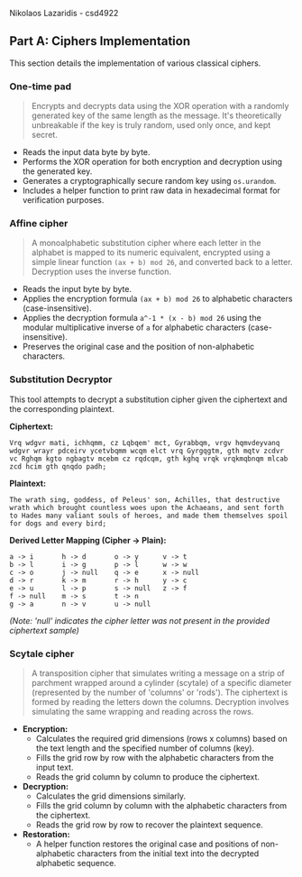 Nikolaos Lazaridis - csd4922

## Part A: Ciphers Implementation

This section details the implementation of various classical ciphers.

### One-time pad

> Encrypts and decrypts data using the XOR operation with a randomly generated key of the same length as the message. It's theoretically unbreakable if the key is truly random, used only once, and kept secret.

*   Reads the input data byte by byte.
*   Performs the XOR operation for both encryption and decryption using the generated key.
*   Generates a cryptographically secure random key using `os.urandom`.
*   Includes a helper function to print raw data in hexadecimal format for verification purposes.

### Affine cipher

> A monoalphabetic substitution cipher where each letter in the alphabet is mapped to its numeric equivalent, encrypted using a simple linear function `(ax + b) mod 26`, and converted back to a letter. Decryption uses the inverse function.

*   Reads the input byte by byte.
*   Applies the encryption formula `(ax + b) mod 26` to alphabetic characters (case-insensitive).
*   Applies the decryption formula `a^-1 * (x - b) mod 26` using the modular multiplicative inverse of `a` for alphabetic characters (case-insensitive).
*   Preserves the original case and the position of non-alphabetic characters.

### Substitution Decryptor

This tool attempts to decrypt a substitution cipher given the ciphertext and the corresponding plaintext.

**Ciphertext:**

```
Vrq wdgvr mati, ichhqmm, cz Lqbqem' mct, Gyrabbqm, vrgv hqmvdeyvanq wdgvr wrayr pdceirv ycetvbqmm wcqm elct vrq Gyrgqgtm, gth mqtv zcdvr vc Rghqm kgto ngbagtv mcebm cz rqdcqm, gth kghq vrqk vrqkmqbnqm mlcab zcd hcim gth qnqdo padh;
```

**Plaintext:**

```
The wrath sing, goddess, of Peleus' son, Achilles, that destructive wrath which brought countless woes upon the Achaeans, and sent forth to Hades many valiant souls of heroes, and made them themselves spoil for dogs and every bird;
```

**Derived Letter Mapping (Cipher -> Plain):**

```
a -> i       h -> d       o -> y      v -> t
b -> l       i -> g       p -> l      w -> w
c -> o       j -> null    q -> e      x -> null
d -> r       k -> m       r -> h      y -> c
e -> u       l -> p       s -> null   z -> f
f -> null    m -> s       t -> n
g -> a       n -> v       u -> null
```
*(Note: 'null' indicates the cipher letter was not present in the provided ciphertext sample)*

### Scytale cipher

> A transposition cipher that simulates writing a message on a strip of parchment wrapped around a cylinder (scytale) of a specific diameter (represented by the number of 'columns' or 'rods'). The ciphertext is formed by reading the letters down the columns. Decryption involves simulating the same wrapping and reading across the rows.

*   **Encryption:**
    *   Calculates the required grid dimensions (rows x columns) based on the text length and the specified number of columns (key).
    *   Fills the grid row by row with the alphabetic characters from the input text.
    *   Reads the grid column by column to produce the ciphertext.
*   **Decryption:**
    *   Calculates the grid dimensions similarly.
    *   Fills the grid column by column with the alphabetic characters from the ciphertext.
    *   Reads the grid row by row to recover the plaintext sequence.
*   **Restoration:**
    *   A helper function restores the original case and positions of non-alphabetic characters from the initial text into the decrypted alphabetic sequence.